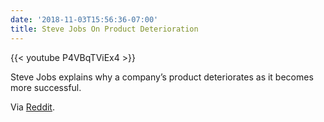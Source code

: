```yaml
---
date: '2018-11-03T15:56:36-07:00'
title: Steve Jobs On Product Deterioration
---
```


{{< youtube P4VBqTViEx4 >}}

Steve Jobs explains why a company’s product deteriorates as it becomes more successful.

Via [Reddit](https://reddit.com/r/videos/comments/9tv799/steve_jobs_explains_why_a_companys_product/).
